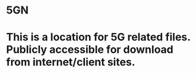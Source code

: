 # 5GN

# This is a location for 5G related files.  Publicly accessible for download from internet/client sites.
